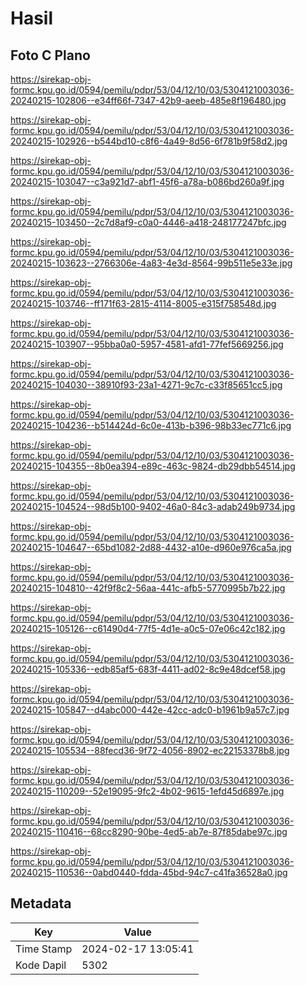 # Hasil

## Foto C Plano

https://sirekap-obj-formc.kpu.go.id/0594/pemilu/pdpr/53/04/12/10/03/5304121003036-20240215-102806--e34ff66f-7347-42b9-aeeb-485e8f196480.jpg

https://sirekap-obj-formc.kpu.go.id/0594/pemilu/pdpr/53/04/12/10/03/5304121003036-20240215-102926--b544bd10-c8f6-4a49-8d56-6f781b9f58d2.jpg

https://sirekap-obj-formc.kpu.go.id/0594/pemilu/pdpr/53/04/12/10/03/5304121003036-20240215-103047--c3a921d7-abf1-45f6-a78a-b086bd260a9f.jpg

https://sirekap-obj-formc.kpu.go.id/0594/pemilu/pdpr/53/04/12/10/03/5304121003036-20240215-103450--2c7d8af9-c0a0-4446-a418-248177247bfc.jpg

https://sirekap-obj-formc.kpu.go.id/0594/pemilu/pdpr/53/04/12/10/03/5304121003036-20240215-103623--2766306e-4a83-4e3d-8564-99b511e5e33e.jpg

https://sirekap-obj-formc.kpu.go.id/0594/pemilu/pdpr/53/04/12/10/03/5304121003036-20240215-103746--ff171f63-2815-4114-8005-e315f758548d.jpg

https://sirekap-obj-formc.kpu.go.id/0594/pemilu/pdpr/53/04/12/10/03/5304121003036-20240215-103907--95bba0a0-5957-4581-afd1-77fef5669256.jpg

https://sirekap-obj-formc.kpu.go.id/0594/pemilu/pdpr/53/04/12/10/03/5304121003036-20240215-104030--38910f93-23a1-4271-9c7c-c33f85651cc5.jpg

https://sirekap-obj-formc.kpu.go.id/0594/pemilu/pdpr/53/04/12/10/03/5304121003036-20240215-104236--b514424d-6c0e-413b-b396-98b33ec771c6.jpg

https://sirekap-obj-formc.kpu.go.id/0594/pemilu/pdpr/53/04/12/10/03/5304121003036-20240215-104355--8b0ea394-e89c-463c-9824-db29dbb54514.jpg

https://sirekap-obj-formc.kpu.go.id/0594/pemilu/pdpr/53/04/12/10/03/5304121003036-20240215-104524--98d5b100-9402-46a0-84c3-adab249b9734.jpg

https://sirekap-obj-formc.kpu.go.id/0594/pemilu/pdpr/53/04/12/10/03/5304121003036-20240215-104647--65bd1082-2d88-4432-a10e-d960e976ca5a.jpg

https://sirekap-obj-formc.kpu.go.id/0594/pemilu/pdpr/53/04/12/10/03/5304121003036-20240215-104810--42f9f8c2-56aa-441c-afb5-5770995b7b22.jpg

https://sirekap-obj-formc.kpu.go.id/0594/pemilu/pdpr/53/04/12/10/03/5304121003036-20240215-105126--c61490d4-77f5-4d1e-a0c5-07e06c42c182.jpg

https://sirekap-obj-formc.kpu.go.id/0594/pemilu/pdpr/53/04/12/10/03/5304121003036-20240215-105336--edb85af5-683f-4411-ad02-8c9e48dcef58.jpg

https://sirekap-obj-formc.kpu.go.id/0594/pemilu/pdpr/53/04/12/10/03/5304121003036-20240215-105847--d4abc000-442e-42cc-adc0-b1961b9a57c7.jpg

https://sirekap-obj-formc.kpu.go.id/0594/pemilu/pdpr/53/04/12/10/03/5304121003036-20240215-105534--88fecd36-9f72-4056-8902-ec22153378b8.jpg

https://sirekap-obj-formc.kpu.go.id/0594/pemilu/pdpr/53/04/12/10/03/5304121003036-20240215-110209--52e19095-9fc2-4b02-9615-1efd45d6897e.jpg

https://sirekap-obj-formc.kpu.go.id/0594/pemilu/pdpr/53/04/12/10/03/5304121003036-20240215-110416--68cc8290-90be-4ed5-ab7e-87f85dabe97c.jpg

https://sirekap-obj-formc.kpu.go.id/0594/pemilu/pdpr/53/04/12/10/03/5304121003036-20240215-110536--0abd0440-fdda-45bd-94c7-c41fa36528a0.jpg


## Metadata

| Key        | Value               |
| ---------- | ------------------- |
| Time Stamp | 2024-02-17 13:05:41 |
| Kode Dapil | 5302                |



